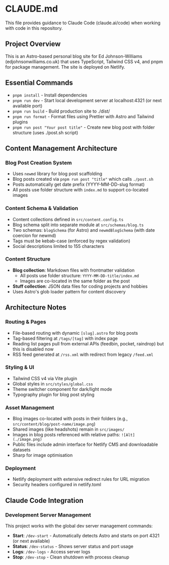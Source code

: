 # CLAUDE.md

This file provides guidance to Claude Code (claude.ai/code) when working with code in this repository.

## Project Overview

This is an Astro-based personal blog site for Ed Johnson-Williams (edjohnsonwilliams.co.uk) that uses TypeScript, Tailwind CSS v4, and pnpm for package management. The site is deployed on Netlify.

## Essential Commands

- `pnpm install` - Install dependencies
- `pnpm run dev` - Start local development server at localhost:4321 (or next available port)
- `pnpm run build` - Build production site to ./dist/
- `pnpm run format` - Format files using Prettier with Astro and Tailwind plugins
- `pnpm run post "Your post title"` - Create new blog post with folder structure (uses ./post.sh script)

## Content Management Architecture

### Blog Post Creation System

- Uses `newmd` library for blog post scaffolding
- Blog posts created via `pnpm run post "title"` which calls `./post.sh`
- Posts automatically get date prefix (YYYY-MM-DD-slug format)
- All posts use folder structure with `index.md` to support co-located images

### Content Schema & Validation

- Content collections defined in `src/content.config.ts`
- Blog schema split into separate module at `src/schemas/blog.ts`
- Two schemas: `blogSchema` (for Astro) and `newmdBlogSchema` (with date coercion for newmd)
- Tags must be kebab-case (enforced by regex validation)
- Social descriptions limited to 155 characters

### Content Structure

- **Blog collection**: Markdown files with frontmatter validation
  - All posts use folder structure: `YYYY-MM-DD-title/index.md`
  - Images are co-located in the same folder as the post
- **Stuff collection**: JSON data files for coding projects and hobbies
- Uses Astro's glob loader pattern for content discovery

## Architecture Notes

### Routing & Pages

- File-based routing with dynamic `[slug].astro` for blog posts
- Tag-based filtering at `/tags/[tag]` with index page
- Reading list pages pull from external APIs (feedbin, pocket, raindrop) but this is disabled now
- RSS feed generated at `/rss.xml` with redirect from legacy `/feed.xml`

### Styling & UI

- Tailwind CSS v4 via Vite plugin
- Global styles in `src/styles/global.css`
- Theme switcher component for dark/light mode
- Typography plugin for blog post styling

### Asset Management

- Blog images co-located with posts in their folders (e.g., `src/content/blog/post-name/image.png`)
- Shared images (like headshots) remain in `src/images/`
- Images in blog posts referenced with relative paths: `![Alt](./image.png)`
- Public files include admin interface for Netlify CMS and downloadable datasets
- Sharp for image optimisation

### Deployment

- Netlify deployment with extensive redirect rules for URL migration
- Security headers configured in netlify.toml

## Claude Code Integration

### Development Server Management

This project works with the global dev server management commands:

- **Start**: `/dev-start` - Automatically detects Astro and starts on port 4321 (or next available)
- **Status**: `/dev-status` - Shows server status and port usage
- **Logs**: `/dev-logs` - Access server logs
- **Stop**: `/dev-stop` - Clean shutdown with process cleanup
